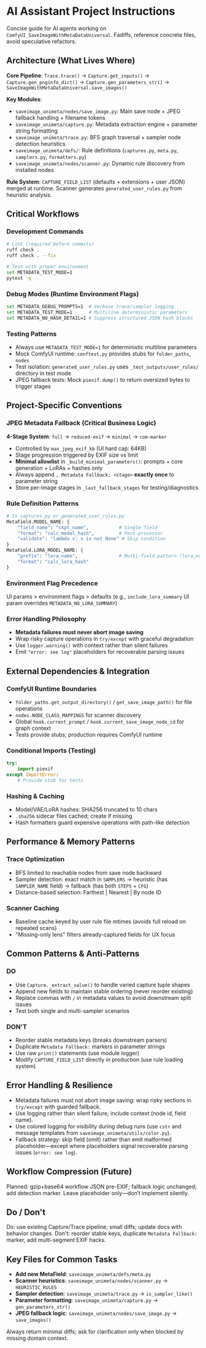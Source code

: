 # AI Assistant Project Instructions
Concise guide for AI agents working on `ComfyUI_SaveImageWithMetaDataUniversal`. Fadiffs, reference concrete files, avoid speculative refactors.

## Architecture (What Lives Where)
**Core Pipeline**: `Trace.trace()` → `Capture.get_inputs()` → `Capture.gen_pnginfo_dict()` → `Capture.gen_parameters_str()` → `SaveImageWithMetaDataUniversal.save_images()`

**Key Modules**:
- `saveimage_unimeta/nodes/save_image.py`: Main save node + JPEG fallback handling + filename tokens
- `saveimage_unimeta/capture.py`: Metadata extraction engine + parameter string formatting
- `saveimage_unimeta/trace.py`: BFS graph traversal + sampler node detection heuristics
- `saveimage_unimeta/defs/`: Rule definitions (`captures.py`, `meta.py`, `samplers.py`, `formatters.py`)
- `saveimage_unimeta/nodes/scanner.py`: Dynamic rule discovery from installed nodes

**Rule System**: `CAPTURE_FIELD_LIST` (defaults + extensions + user JSON) merged at runtime. Scanner generates `generated_user_rules.py` from heuristic analysis.

## Critical Workflows

### Development Commands
```bash
# Lint (required before commits)
ruff check .
ruff check . --fix

# Test with proper environment
set METADATA_TEST_MODE=1
pytest -q
```

### Debug Modes (Runtime Environment Flags)
```bash
set METADATA_DEBUG_PROMPTS=1  # Verbose trace/sampler logging
set METADATA_TEST_MODE=1      # Multiline deterministic parameters
set METADATA_NO_HASH_DETAIL=1 # Suppress structured JSON hash blocks
```

### Testing Patterns
- Always use `METADATA_TEST_MODE=1` for deterministic multiline parameters
- Mock ComfyUI runtime: `conftest.py` provides stubs for `folder_paths`, `nodes`
- Test isolation: `generated_user_rules.py` uses `_test_outputs/user_rules/` directory in test mode
- JPEG fallback tests: Mock `piexif.dump()` to return oversized bytes to trigger stages

## Project-Specific Conventions

### JPEG Metadata Fallback (Critical Business Logic)
**4-Stage System**: `full` → `reduced-exif` → `minimal` → `com-marker`
- Controlled by `max_jpeg_exif_kb` (UI hard cap: 64KB)
- Stage progression triggered by EXIF size vs limit
- **Minimal allowlist** in `_build_minimal_parameters()`: prompts + core generation + LoRAs + hashes only
- Always append `, Metadata Fallback: <stage>` **exactly once** to parameter string
- Store per-image stages in `_last_fallback_stages` for testing/diagnostics

### Rule Definition Patterns
```python
# In captures.py or generated_user_rules.py
MetaField.MODEL_NAME: {
    "field_name": "ckpt_name",           # Single field
    "format": "calc_model_hash",         # Post-processor
    "validate": "lambda x: x is not None" # Skip condition
}
MetaField.LORA_MODEL_NAME: {
    "prefix": "lora_name",               # Multi-field pattern (lora_name1, lora_name2...)
    "format": "calc_lora_hash"
}
```

### Environment Flag Precedence
UI params > environment flags > defaults (e.g., `include_lora_summary` UI param overrides `METADATA_NO_LORA_SUMMARY`)

### Error Handling Philosophy
- **Metadata failures must never abort image saving**
- Wrap risky capture operations in `try/except` with graceful degradation
- Use `logger.warning()` with context rather than silent failures
- Emit `"error: see log"` placeholders for recoverable parsing issues

## External Dependencies & Integration

### ComfyUI Runtime Boundaries
- `folder_paths.get_output_directory()` / `get_save_image_path()` for file operations
- `nodes.NODE_CLASS_MAPPINGS` for scanner discovery
- Global `hook.current_prompt` / `hook.current_save_image_node_id` for graph context
- Tests provide stubs; production requires ComfyUI runtime

### Conditional Imports (Testing)
```python
try:
    import piexif
except ImportError:
    # Provide stub for tests
```

### Hashing & Caching
- Model/VAE/LoRA hashes: SHA256 truncated to 10 chars
- `.sha256` sidecar files cached; create if missing
- Hash formatters guard expensive operations with path-like detection

## Performance & Memory Patterns

### Trace Optimization
- BFS limited to reachable nodes from save node backward
- Sampler detection: exact match in `SAMPLERS` → heuristic (has `SAMPLER_NAME` field) → fallback (has both `STEPS` + `CFG`)
- Distance-based selection: Farthest | Nearest | By node ID

### Scanner Caching
- Baseline cache keyed by user rule file mtimes (avoids full reload on repeated scans)
- "Missing-only lens" filters already-captured fields for UX focus

## Common Patterns & Anti-Patterns

### DO
- Use `Capture._extract_value()` to handle varied capture tuple shapes
- Append new fields to maintain stable ordering (never reorder existing)
- Replace commas with `/` in metadata values to avoid downstream split issues
- Test both single and multi-sampler scenarios

### DON'T
- Reorder stable metadata keys (breaks downstream parsers)
- Duplicate `Metadata Fallback:` markers in parameter strings
- Use raw `print()` statements (use module logger)
- Modify `CAPTURE_FIELD_LIST` directly in production (use rule loading system)

## Error Handling & Resilience
- Metadata failures must not abort image saving: wrap risky sections in `try/except` with guarded fallback.
- Use logging rather than silent failure; include context (node id, field name).
- Use colored logging for visibility during debug runs (use `cstr` and message templates from `saveimage_unimeta/utils/color.py`).
- Fallback strategy: skip field (omit) rather than emit malformed placeholder—except where placeholders signal recoverable parsing issues (`error: see log`).

## Workflow Compression (Future)
Planned: gzip+base64 workflow JSON pre-EXIF; fallback logic unchanged; add detection marker. Leave placeholder only—don’t implement silently.

## Do / Don't
Do: use existing Capture/Trace pipeline; small diffs; update docs with behavior changes.
Don't: reorder stable keys, duplicate `Metadata Fallback:` marker, add multi-segment EXIF hacks.

## Key Files for Common Tasks
- **Add new MetaField**: `saveimage_unimeta/defs/meta.py`
- **Scanner heuristics**: `saveimage_unimeta/nodes/scanner.py` → `HEURISTIC_RULES`
- **Sampler detection**: `saveimage_unimeta/trace.py` → `is_sampler_like()`
- **Parameter formatting**: `saveimage_unimeta/capture.py` → `gen_parameters_str()`
- **JPEG fallback logic**: `saveimage_unimeta/nodes/save_image.py` → `save_images()`

Always return minimal diffs; ask for clarification only when blocked by missing domain context.